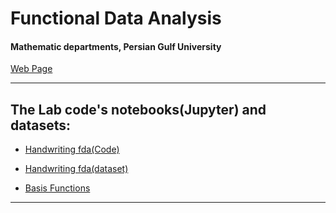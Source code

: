   
  
# Functional Data Analysis
#### Mathematic departments, Persian Gulf University
 
[Web Page](https://haghbinh.github.io/FDA/) 

---

## The Lab code's notebooks(Jupyter) and datasets:
- [Handwriting fda(Code)](https://nbviewer.jupyter.org/github/haghbinh/FDA/blob/gh-pages/handwriting_dataset.ipynb) 

- [Handwriting fda(dataset)](https://github.com/haghbinh/FDA/tree/gh-pages/Data/Handwriting_data) 

- [Basis Functions](https://nbviewer.jupyter.org/github/haghbinh/FDA/blob/gh-pages/basis_functions.ipynb) 


---
